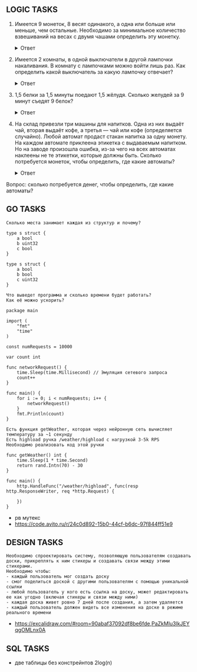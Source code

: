 ## LOGIC TASKS
1) Имеется 9 монеток, 8 весят одинакого, а одна или больше или меньше, чем остальные. Необходимо за минимальное количество взвешиваний на весах с двумя чашами определить эту монетку.
    <details>
        <summary>Ответ</summary>
        
        Взвешиваем кучками по 3 и гарантированно за 2 взвешивания определяем монетку.
    </details>

2) Имеется 2 комнаты, в одной выключатели в другой лампочки накаливания. В комнату с лампочками можно войти лишь раз. Как определить какой выключатель за какую лампочку отвечает?
    <details>
        <summary>Ответ</summary>
        
        Включаем один выключатель и ждём минут 5. Выключаем и включаем любой другой выключатель.
        Идём в комнату с лампочками и находим теплую лампочку - это лампочка от первого включённого выключателя.
        Горящая лампочка - это лампочка от текущего включённого выключателя. Оставшуюся пару определяем исключением.
    </details>

3) 1,5 белки за 1,5 минуты поедают 1,5 жёлудя. Сколько желудей за 9 минут съедят 9 белок?
    <details>
        <summary>Ответ</summary>
        
        1 белка за теже 1,5 минуты съест 1 жёлудь.
        1 белка за 9 минут съест 6 желудей.
        9 белок за 9 минут съедят 54 жёлудя.
    </details>

4) На склад привезли три машины для напитков. Одна из них выдаёт чай, вторая выдаёт кофе, а третья — чай или кофе (определяется случайно).
Любой автомат продаст стакан напитка за одну монету. На каждом автомате приклеена этикетка с выдаваемым напитком.
Но на заводе произошла ошибка, из-за чего на всех автоматах наклеены не те этикетки, которые должны быть.
Сколько потребуется монеток, чтобы определить, где какие автоматы?
    <details>
        <summary>Ответ</summary>
        
        Потребуется одна монета, которую нужно бросить в автомат с наклейкой «случайный».
        Мы знаем, что это неправильная наклейка, поэтому это автомат с чаем либо кофе.
        После этого определяются остальные два автомата методом исключения.
        Например, если автомат выдал чай, то автомат с наклейкой «чай» на самом деле выдаёт кофе, а автомат с наклейкой «кофе» выдаёт случайный напиток.
    </details>

Вопрос: сколько потребуется денег, чтобы определить, где какие автоматы?

## GO TASKS
    Сколько места занимает каждая из структур и почему?

    type s struct {
        a bool
        b uint32
        с bool
    }

    type s struct {
        a bool
        b bool
        с uint32
    }
>
    Что выведет программа и сколько времени будет работать?
    Как её можно ускорить?

    package main

    import (
        "fmt"
        "time"
    )

    const numRequests = 10000

    var count int

    func networkRequest() {
        time.Sleep(time.Millisecond) // Эмуляция сетевого запроса
        count++
    }

    func main() {
        for i := 0; i < numRequests; i++ {
            networkRequest()
        }
        fmt.Println(count)
    }
>
    Есть функция getWeather, которая через нейронную сеть вычисляет температуру за ~1 секунду
    Есть highload ручка /weather/highload с нагрузкой 3-5k RPS
    Необходимо реализовать код этой ручки

    func getWeather() int {
        time.Sleep(1 * time.Second)
        return rand.Intn(70) - 30
    }

    func main() {
        http.HandleFunc("/weather/highload", func(resp http.ResponseWriter, req *http.Request) {

        })
    }

- рв мутекс
- https://code.avito.ru/r/24c0d892-15b0-44cf-b6dc-97f844ff51e9

## DESIGN TASKS
    Необходимо спроектировать систему, позволяющую пользователям создавать доски, прикреплять к ним стикеры и создавать связи между этими стикерами.
    Необходимо чтобы:
    - каждый пользователь мог создать доску
    - смог поделиться доской с другими пользователям с помощью уникальной ссылки
    - любой пользователь у кого есть ссылка на доску, может редактировать ее как угодно (включая стикеры и связи между ними)
    - каждая доска живет ровно 7 дней после создания, а затем удаляется
    - каждый пользователь должен видеть все изменения на доске в режиме реального времени
    
- https://excalidraw.com/#room=90abaf37092df8be6fde,PaZkMlu3lkJEYqgOMLnx0A

## SQL TASKS
- две таблицы без констрейнтов 2log(n)

